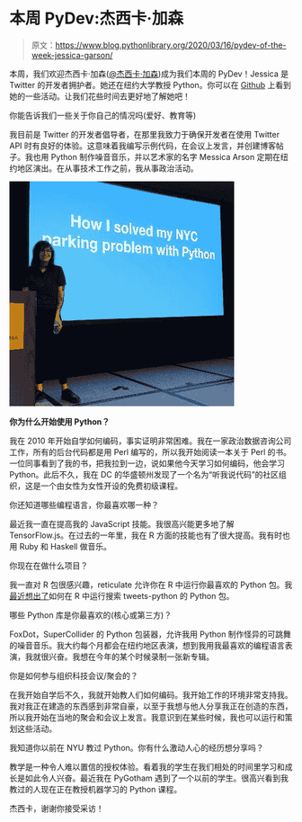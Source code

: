 # 本周 PyDev:杰西卡·加森

> 原文：<https://www.blog.pythonlibrary.org/2020/03/16/pydev-of-the-week-jessica-garson/>

本周，我们欢迎杰西卡·加森([@杰西卡·加森](https://twitter.com/jessicagarson))成为我们本周的 PyDev！Jessica 是 Twitter 的开发者拥护者。她还在纽约大学教授 Python。你可以在 [Github](https://github.com/JessicaGarson) 上看到她的一些活动。让我们花些时间去更好地了解她吧！

你能告诉我们一些关于你自己的情况吗(爱好、教育等)

我目前是 Twitter 的开发者倡导者，在那里我致力于确保开发者在使用 Twitter API 时有良好的体验。这意味着我编写示例代码，在会议上发言，并创建博客帖子。我也用 Python 制作噪音音乐，并以艺术家的名字 Messica Arson 定期在纽约地区演出。在从事技术工作之前，我从事政治活动。

![Jessica Garson](img/87e7113966a29fe6bca4efb4308c53b7.png)

**你为什么开始使用 Python？**

我在 2010 年开始自学如何编码，事实证明非常困难。我在一家政治数据咨询公司工作，所有的后台代码都是用 Perl 编写的，所以我开始阅读一本关于 Perl 的书。一位同事看到了我的书，把我拉到一边，说如果他今天学习如何编码，他会学习 Python。此后不久，我在 DC 的华盛顿州发现了一个名为“听我说代码”的社区组织，这是一个由女性为女性开设的免费初级课程。

你还知道哪些编程语言，你最喜欢哪一种？

最近我一直在提高我的 JavaScript 技能。我很高兴能更多地了解 TensorFlow.js。在过去的一年里，我在 R 方面的技能也有了很大提高。我有时也用 Ruby 和 Haskell 做音乐。

你现在在做什么项目？

我一直对 R 包很感兴趣，reticulate 允许你在 R 中运行你最喜欢的 Python 包。我[最近想出了](https://dev.to/twitterdev/running-search-tweets-python-in-r-45eo)如何在 R 中运行搜索 tweets-python 的 Python 包。

哪些 Python 库是你最喜欢的(核心或第三方)？

FoxDot，SuperCollider 的 Python 包装器，允许我用 Python 制作怪异的可跳舞的噪音音乐。我大约每个月都会在纽约地区表演，想到我用我最喜欢的编程语言表演，我就很兴奋。我想在今年的某个时候录制一张新专辑。

你是如何参与组织科技会议/聚会的？

在我开始自学后不久，我就开始教人们如何编码。我开始工作的环境非常支持我。我对我正在建造的东西感到非常自豪，以至于我想与他人分享我正在创造的东西，所以我开始在当地的聚会和会议上发言。我意识到在某些时候，我也可以运行和策划这些活动。

我知道你以前在 NYU 教过 Python。你有什么激动人心的经历想分享吗？

教学是一种令人难以置信的授权体验。看着我的学生在我们相处的时间里学习和成长是如此令人兴奋。最近我在 PyGotham 遇到了一个以前的学生。很高兴看到我教过的人现在正在教授机器学习的 Python 课程。

杰西卡，谢谢你接受采访！